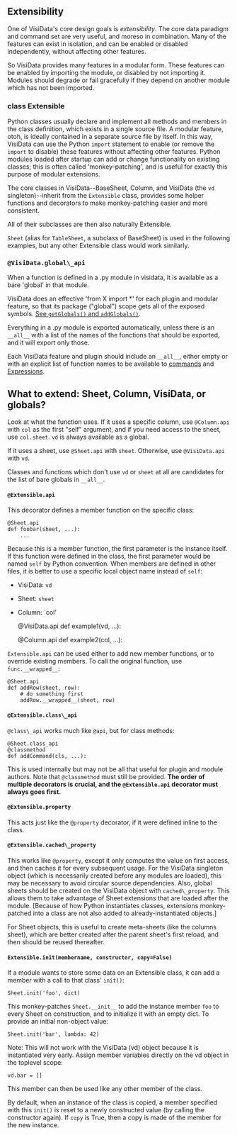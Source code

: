 ## Extensibility

One of VisiData's core design goals is *extensibility*.
The core data paradigm and command set are very useful, and moreso in combination.
Many of the features can exist in isolation, and can be enabled or disabled independently, without affecting other features.

So VisiData provides many features in a modular form.
These features can be enabled by importing the module, or disabled by not importing it.
Modules should degrade or fail gracefully if they depend on another module which has not been imported.

### class Extensible

Python classes usually declare and implement all methods and members in the class definition, which exists in a single source file.
A modular feature, otoh, is ideally contained in a separate source file by itself.
In this way, VisiData can use the Python `import` statement to enable (or remove the `import` to disable) these features without affecting other features.
Python modules loaded after startup can add or change functionality on existing classes; this is often called 'monkey-patching', and is useful for exactly this purpose of modular extensions.

The core classes in VisiData--BaseSheet, Column, and VisiData (the `vd` singleton)--inherit from the `Extensible` class, provides some helper functions and decorators to make monkey-patching easier and more consistent.

All of their subclasses are then also naturally Extensible.

`Sheet` (alias for `TableSheet`, a subclass of BaseSheet) is used in the following examples, but any other Extensible class would work similarly.


### `@VisiData.global\_api`

When a function is defined in a .py module in visidata, it is available as a bare 'global' in that module.

VisiData does an effective 'from X import *' for each plugin and modular feature, so that its
package ("global") scope gets all of the exposed symbols.
[See `getGlobals()` and `addGlobals()`]().

Everything in a .py module is exported automatically, unless there is an `__all__` with a list of the names of the functions that should be exported, and it will export only those.

Each VisiData feature and plugin should include an `__all__`, either empty or with an explicit list of function names to be available to [commands]() and [Expressions]().

## What to extend: Sheet, Column, VisiData, or globals?

Look at what the function uses.  If it uses a specific column, use `@Column.api` with `col` as the first "self" argument, and if you need access to the sheet, use `col.sheet`.  `vd` is always available as a global.

If it uses a sheet, use `@Sheet.api` with `sheet`.  Otherwise, use `@VisiData.api` with `vd`.

Classes and functions which don't use `vd` or `sheet` at all are candidates for the list of bare globals in `__all__`.

#### `@Extensible.api`

This decorator defines a member function on the specific class:

    @Sheet.api
    def foobar(sheet, ...):
        ...

Because this is a member function, the first parameter is the instance itself.
If this function were defined in the class, the first parameter would be named `self` by Python convention.
When members are defined in other files, it is better to use a specific local object name instead of `self`:

- VisiData: `vd`
- Sheet: `sheet`
- Column: `col'

    @VisiData.api
    def example1(vd, ...):

    @Column.api
    def example2(col, ...):

`Extensible.api` can be used either to add new member functions, or to override existing members.
To call the original function, use `func.__wrapped__`:

    @Sheet.api
    def addRow(sheet, row):
        # do something first
        addRow.__wrapped__(sheet, row)

#### `@Extensible.class\_api`

`@class\_api` works much like `@api`, but for class methods:

    @Sheet.class_api
    @classmethod
    def addCommand(cls, ...):

This is used internally but may not be all that useful for plugin and module authors.
Note that `@classmethod` must still be provided.
**The order of multiple decorators is crucial, and the `@Extensible.api` decorator must always goes first.**

#### `@Extensible.property`

This acts just like the `@property` decorator, if it were defined inline to the class.

#### `@Extensible.cached\_property`

This works like `@property`, except it only computes the value on first access, and then caches it for every subsequent usage.
For the VisiData singleton object (which is necessarily created before any modules are loaded), this may be necessary to avoid circular source dependencies.
Also, global sheets should be created on the VisiData object with `cached\_property`.
This allows them to take advantage of Sheet extensions that are loaded after the module.  [Because of how Python instantiates classes, extensions monkey-patched into a class are not also added to already-instantiated objects.]

For Sheet objects, this is useful to create meta-sheets (like the columns sheet), which are better created after the parent sheet's first reload, and then should be reused thereafter.

#### `Extensible.init(membername, constructor, copy=False)`

If a module wants to store some data on an Extensible class, it can add a member with a call to that class' `init()`:

    Sheet.init('foo', dict)

This monkey-patches `Sheet.__init__` to add the instance member `foo` to every Sheet on construction, and to initialize it with an empty dict.
To provide an initial non-object value:

    Sheet.init('bar', lambda: 42)

Note: This will not work with the VisiData (vd) object because it is instantiated very early.  Assign member variables directly on the vd object in the toplevel scope:

    vd.bar = []

This member can then be used like any other member of the class.

By default, when an instance of the class is copied, a member specified with this `init()` is reset to a newly constructed value (by calling the constructor again).
If `copy` is True, then a copy is made of the member for the new instance.

